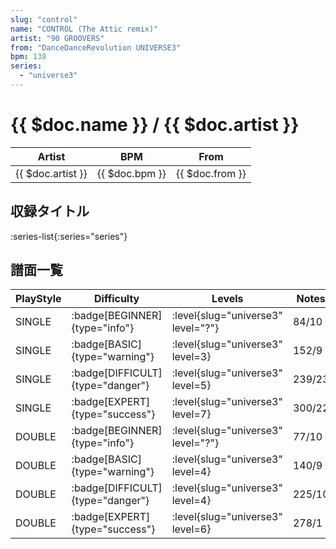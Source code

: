 ```yaml
---
slug: "control"
name: "CONTROL (The Attic remix)"
artist: "90 GROOVERS"
from: "DanceDanceRevolution UNIVERSE3"
bpm: 138
series:
  - "universe3"
---
```


# {{ $doc.name }} / {{ $doc.artist }}

|Artist|BPM|From|
|------|---|----|
|{{ $doc.artist }}|{{ $doc.bpm }}|{{ $doc.from }}|

## 収録タイトル

:series-list{:series="series"}

## 譜面一覧

|PlayStyle|Difficulty|Levels|Notes|Movie|
|---------|----------|------|-----|-----|
|SINGLE| :badge[BEGINNER]{type="info"}|<div class="field is-grouped is-grouped-multiline"> :level{slug="universe3" level="?"}</div>|84/10||
|SINGLE| :badge[BASIC]{type="warning"}|<div class="field is-grouped is-grouped-multiline"> :level{slug="universe3" level=3}</div>|152/9||
|SINGLE| :badge[DIFFICULT]{type="danger"}|<div class="field is-grouped is-grouped-multiline"> :level{slug="universe3" level=5}</div>|239/23||
|SINGLE| :badge[EXPERT]{type="success"}|<div class="field is-grouped is-grouped-multiline"> :level{slug="universe3" level=7}</div>|300/22||
|DOUBLE| :badge[BEGINNER]{type="info"}|<div class="field is-grouped is-grouped-multiline"> :level{slug="universe3" level="?"}</div>|77/10||
|DOUBLE| :badge[BASIC]{type="warning"}|<div class="field is-grouped is-grouped-multiline"> :level{slug="universe3" level=4}</div>|140/9||
|DOUBLE| :badge[DIFFICULT]{type="danger"}|<div class="field is-grouped is-grouped-multiline"> :level{slug="universe3" level=4}</div>|225/10||
|DOUBLE| :badge[EXPERT]{type="success"}|<div class="field is-grouped is-grouped-multiline"> :level{slug="universe3" level=6}</div>|278/1||

